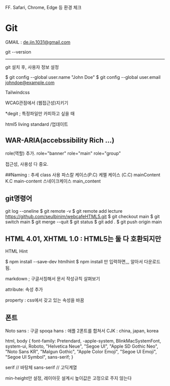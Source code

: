 
FF. Safari, Chrome, Edge 등 환경 체크

# Git 
GMAIL : de.jin.1031@gmail.com



git --version

---------------------------------------------------------------------------
git 설치 후,
사용자 정보 설정

$ git config --global user.name "John Doe"
$ git config --global user.email johndoe@example.com


Tailwindcss

WCAG관점에서 (웹접근성)지키기


*degit ; 특정파일만 카피하고 싶을 때

html5 living standard /업데이트

## WAR-ARIA(accebssibility Rich ...)
role(역할) 추가.
role="banner"
role="main"
role="group"

접근성, 사용성 다 중요.

##Naming : 추세 class 사용
파스칼 케이스(P.C)
케멜 케이스 (C.C)  mainContent
K.C               main-content
스네이크케이스     main_content


## git명령어
git log --oneline
$ git remote -v
$ git remote add lecture https://github.com/seulbinim/webcafeHTML5.git
$ git checkout main
$ git switch main
$ git merge --quit
$ git status
$ git add .
$ git push origin main


## HTML 4.01, XHTML 1.0 : HTML5는 둘 다 호환되지만
HTML Hint 

$ npm install --save-dev htmlhint
$ npm install 만 입력하면,,, 알아서 다운로드 됨.

markdown ; 구글서칭해서 문서 작성규칙 살펴보기

attribute: 속성 추가
  <div class="" lang="en">
property : css에서 갖고 있는 속성을 바꿈

## 폰트
Noto sans : 구글
spoqa hans : 애플
2폰트를 합쳐서 CJK : china, japan, korea


html, body {
  font-family: Pretendard, -apple-system, BlinkMacSystemFont, system-ui, Roboto, "Helvetica Neue", "Segoe UI", "Apple SD Gothic Neo", "Noto Sans KR", "Malgun Gothic", "Apple Color Emoji", "Segoe UI Emoji", "Segoe UI Symbol", sans-serif;
}

serif // 바탕체
sans-serif // 고딕계열


min-height만 설정, 레이아웃 설계시 높이값은 고정으로 주지 않는다